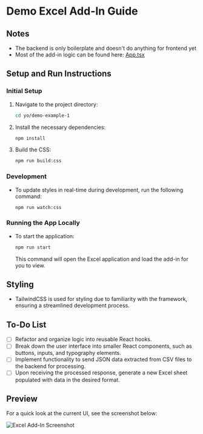 # Demo Excel Add-In Guide

## Notes
- The backend is only boilerplate and doesn't do anything for frontend yet
- Most of the add-in logic can be found here: [App.tsx](https://github.com/zeloxx/office-js-demo/blob/main/yo/demo-example-1/src/taskpane/components/App.tsx)

## Setup and Run Instructions

### Initial Setup

1. Navigate to the project directory:

   ```sh
   cd yo/demo-example-1
   ```

2. Install the necessary dependencies:

   ```sh
   npm install
   ```

3. Build the CSS:
   ```sh
   npm run build:css
   ```

### Development

- To update styles in real-time during development, run the following command:
  ```sh
  npm run watch:css
  ```

### Running the App Locally

- To start the application:
  ```sh
  npm run start
  ```
  This command will open the Excel application and load the add-in for you to view.

## Styling

- TailwindCSS is used for styling due to familiarity with the framework, ensuring a streamlined development process.

## To-Do List

- [ ] Refactor and organize logic into reusable React hooks.
- [ ] Break down the user interface into smaller React components, such as buttons, inputs, and typography elements.
- [ ] Implement functionality to send JSON data extracted from CSV files to the backend for processing.
- [ ] Upon receiving the processed response, generate a new Excel sheet populated with data in the desired format.

## Preview

For a quick look at the current UI, see the screenshot below:

![Excel Add-In Screenshot](https://i.gyazo.com/1e4d593a606ff4692ea3667c50bb2a01.png)
